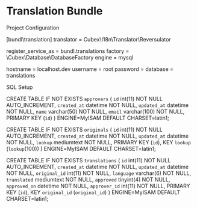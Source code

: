Translation Bundle
==================


Project Configuration

[bundl\translation]
translator = Cubex\I18n\Translator\Reversulator

register_service_as = bundl.translations
factory = \Cubex\Database\DatabaseFactory
engine  = mysql

hostname = localhost.dev
username = root
password =
database = translations


SQL Setup

CREATE TABLE IF NOT EXISTS `approvers` (
  `id` int(11) NOT NULL AUTO_INCREMENT,
  `created_at` datetime NOT NULL,
  `updated_at` datetime NOT NULL,
  `name` varchar(50) NOT NULL,
  `email` varchar(100) NOT NULL,
  PRIMARY KEY (`id`)
) ENGINE=MyISAM DEFAULT CHARSET=latin1;

CREATE TABLE IF NOT EXISTS `originals` (
  `id` int(11) NOT NULL AUTO_INCREMENT,
  `created_at` datetime NOT NULL,
  `updated_at` datetime NOT NULL,
  `lookup` mediumtext NOT NULL,
  PRIMARY KEY (`id`),
  KEY `lookup` (`lookup`(100))
) ENGINE=MyISAM  DEFAULT CHARSET=latin1;

CREATE TABLE IF NOT EXISTS `translations` (
  `id` int(11) NOT NULL AUTO_INCREMENT,
  `created_at` datetime NOT NULL,
  `updated_at` datetime NOT NULL,
  `original_id` int(11) NOT NULL,
  `language` varchar(6) NOT NULL,
  `translated` mediumtext NOT NULL,
  `approved` tinyint(4) NOT NULL,
  `approved_on` datetime NOT NULL,
  `approver_id` int(11) NOT NULL,
  PRIMARY KEY (`id`),
  KEY `original_id` (`original_id`)
) ENGINE=MyISAM  DEFAULT CHARSET=latin1;
